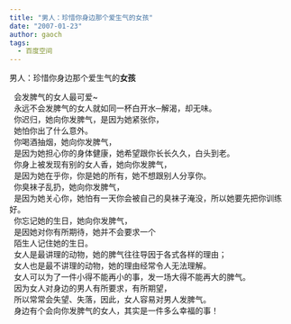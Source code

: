 ```yaml
---
title: "男人：珍惜你身边那个爱生气的女孩"
date: "2007-01-23"
author: gaoch
tags:
  - 百度空间
---
```


男人：珍惜你身边那个爱生气的**女孩**
  
  会发脾气的女人最可爱~  
  永远不会发脾气的女人就如同一杯白开水─解渴，却无味。  
  你迟归，她向你发脾气，是因为她紧张你，  
  她怕你出了什么意外。  
  你喝酒抽烟，她向你发脾气，  
  是因为她担心你的身体健康，她希望跟你长长久久，白头到老。  
  你身上被发现有别的女人香，她向你发脾气，  
  是因为她在乎你，你是她的所有，她不想跟别人分享你。  
  你臭袜子乱扔，她向你发脾气，  
  是因为她关心你，她怕有一天你会被自己的臭袜子淹没，所以她要先把你训练好。  
  你忘记她的生日，她向你发脾气，  
  是因她对你有所期待，她并不会要求一个  
  陌生人记住她的生日。  
  女人是最讲理的动物，她的脾气往往导因于各式各样的理由；  
  女人也是最不讲理的动物，她的理由经常令人无法理解。  
  女人可以为了一件小得不能再小的事，发一场大得不能再大的脾气。  
  因为女人对身边的男人有所要求，有所期望，  
  所以常常会失望、失落，因此，女人容易对男人发脾气。  
  身边有个会向你发脾气的女人，其实是一件多么幸福的事！

